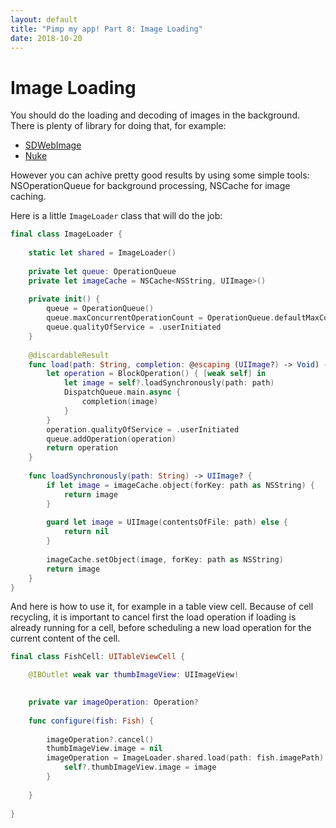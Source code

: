 ```yaml
---
layout: default
title: "Pimp my app! Part 8: Image Loading"
date: 2018-10-20
---
```


# Image Loading

You should do the loading and decoding of images in the background.
There is plenty of library for doing that, for example:

- [SDWebImage](https://github.com/SDWebImage/SDWebImage)
- [Nuke](https://github.com/kean/Nuke)

However you can achive pretty good results by using 
some simple tools: NSOperationQueue for background processing, NSCache for image caching.

Here is a little `ImageLoader` class that will do the job:

```swift
final class ImageLoader {
    
    static let shared = ImageLoader()
    
    private let queue: OperationQueue
    private let imageCache = NSCache<NSString, UIImage>()
    
    private init() {
        queue = OperationQueue()
        queue.maxConcurrentOperationCount = OperationQueue.defaultMaxConcurrentOperationCount
        queue.qualityOfService = .userInitiated
    }
    
    @discardableResult
    func load(path: String, completion: @escaping (UIImage?) -> Void) -> Operation {
        let operation = BlockOperation() { [weak self] in
            let image = self?.loadSynchronously(path: path)
            DispatchQueue.main.async {
                completion(image)
            }
        }
        operation.qualityOfService = .userInitiated
        queue.addOperation(operation)
        return operation
    }
    
    func loadSynchronously(path: String) -> UIImage? {
        if let image = imageCache.object(forKey: path as NSString) {
            return image
        }
        
        guard let image = UIImage(contentsOfFile: path) else {
            return nil
        }
        
        imageCache.setObject(image, forKey: path as NSString)
        return image
    }
}
```

And here is how to use it, for example in a table view cell. Because of cell recycling, it is important to cancel first the load operation if loading is already running for a cell, before scheduling a new load operation for the current content of the cell.


```swift
final class FishCell: UITableViewCell {

    @IBOutlet weak var thumbImageView: UIImageView!

    
    private var imageOperation: Operation?
    
    func configure(fish: Fish) {
        
        imageOperation?.cancel()
        thumbImageView.image = nil
        imageOperation = ImageLoader.shared.load(path: fish.imagePath) { [weak self] image in
            self?.thumbImageView.image = image
        }
        
    }
    
}
```

